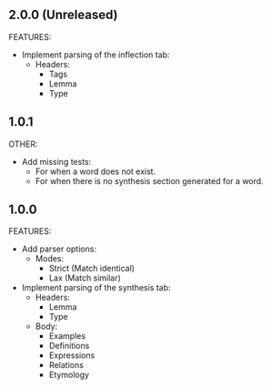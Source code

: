 ## 2.0.0 (Unreleased)

FEATURES:

- Implement parsing of the inflection tab:
  - Headers:
    - Tags
    - Lemma
    - Type

## 1.0.1

OTHER:

- Add missing tests:
  - For when a word does not exist.
  - For when there is no synthesis section generated for a word.

## 1.0.0

FEATURES:

- Add parser options:
  - Modes:
    - Strict (Match identical)
    - Lax (Match similar)
- Implement parsing of the synthesis tab:
  - Headers:
    - Lemma
    - Type
  - Body:
    - Examples
    - Definitions
    - Expressions
    - Relations
    - Etymology
